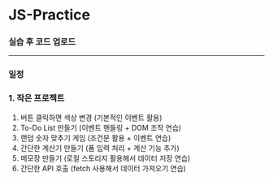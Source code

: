 # JS-Practice

### 실습 후 코드 업로드
---

### 일정

### 1. 작은 프로젝트 
1. 버튼 클릭하면 색상 변경 (기본적인 이벤트 활용)
2. To-Do List 만들기 (이벤트 핸들링 + DOM 조작 연습)
3. 랜덤 숫자 맞추기 게임 (조건문 활용 + 이벤트 연습)
4. 간단한 계산기 만들기 (폼 입력 처리 + 계산 기능 추가)
5. 메모장 만들기 (로컬 스토리지 활용해서 데이터 저장 연습)
6. 간단한 API 호출 (fetch 사용해서 데이터 가져오기 연습)

